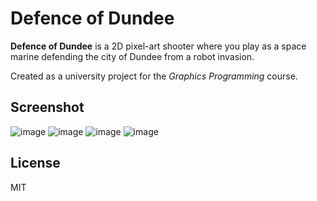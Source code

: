 # Defence of Dundee
**Defence of Dundee** is a 2D pixel-art shooter where you play as a space marine defending the city of Dundee from a robot invasion.

Created as a university project for the *Graphics Programming* course.

## Screenshot
![image](https://github.com/user-attachments/assets/fd2025b6-b8ae-4e03-8e0b-e6d1ae017fcb)
![image](https://github.com/user-attachments/assets/008cb2d1-e7ec-4e60-9232-58191a10e57f)
![image](https://github.com/user-attachments/assets/62fa78a1-7beb-44ee-893e-8e51fb05f34d)
![image](https://github.com/user-attachments/assets/0720b303-639a-431f-841e-f24c0e60fb02)

## License
MIT

